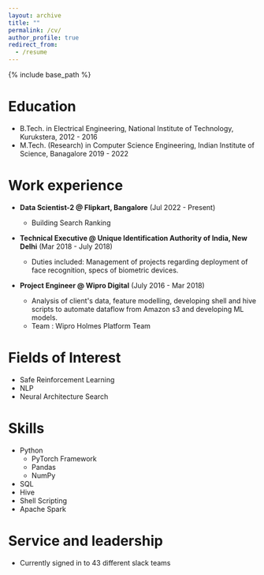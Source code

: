 ```yaml
---
layout: archive
title: ""
permalink: /cv/
author_profile: true
redirect_from:
  - /resume
---
```


{% include base_path %}

Education
======
* B.Tech. in Electrical Engineering, National Institute of Technology, Kurukstera, 2012 - 2016
* M.Tech. (Research) in Computer Science Engineering, Indian Institute of Science, Banagalore 2019 - 2022

Work experience
======
* **Data Scientist-2 @ Flipkart, Bangalore** (Jul 2022 - Present)
  * Building Search Ranking
  
* **Technical Executive @ Unique Identification Authority of India, New Delhi** (Mar 2018 - July 2018)
  * Duties included: Management of projects regarding deployment of face recognition, specs of biometric devices.


* **Project Engineer @ Wipro Digital** (July 2016 - Mar 2018)
  * Analysis of client's data, feature modelling, developing shell and hive scripts to automate dataflow from Amazon s3 and developing ML models.
  * Team : Wipro Holmes Platform Team

Fields of Interest
======
* Safe Reinforcement Learning
* NLP
* Neural Architecture Search
  
Skills
======
* Python
  * PyTorch Framework
  * Pandas
  * NumPy
* SQL
* Hive
* Shell Scripting
* Apache Spark
  
Service and leadership
======
* Currently signed in to 43 different slack teams
